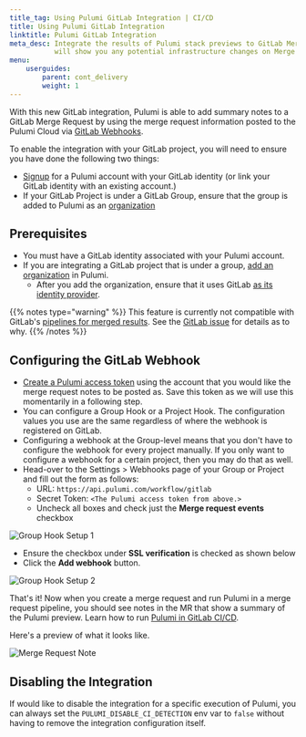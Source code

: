 ```yaml
---
title_tag: Using Pulumi GitLab Integration | CI/CD
title: Using Pulumi GitLab Integration
linktitle: Pulumi GitLab Integration
meta_desc: Integrate the results of Pulumi stack previews to GitLab Merge Requests. It
           will show you any potential infrastructure changes on Merge Requests.
menu:
    userguides:
        parent: cont_delivery
        weight: 1
---
```


With this new GitLab integration, Pulumi is able to add summary notes to a GitLab Merge Request by using the merge request information
posted to the Pulumi Cloud via [GitLab Webhooks](https://docs.gitlab.com/ee/user/project/integrations/webhooks.html#merge-request-events).

To enable the integration with your GitLab project, you will need to ensure you have done the following two things:

* [Signup](https://app.pulumi.com/signup) for a Pulumi account with your GitLab identity (or link your GitLab identity with an existing account.)
* If your GitLab Project is under a GitLab Group, ensure that the group is added to Pulumi as an [organization](https://app.pulumi.com/site/trial)

## Prerequisites

* You must have a GitLab identity associated with your Pulumi account.
* If you are integrating a GitLab project that is under a group, [add an organization](/docs/intro/pulumi-service/organizations#creating-an-organization)
  in Pulumi.
  * After you add the organization, ensure that it uses GitLab [as its identity provider](/docs/intro/pulumi-service/organizations#changing-identity-providers).

{{% notes type="warning" %}}
This feature is currently not compatible with GitLab's [pipelines for merged results](https://docs.gitlab.com/ee/ci/pipelines/pipelines_for_merged_results.html).
See the [GitLab issue](https://gitlab.com/gitlab-org/gitlab/-/issues/350086) for details as to why.
{{% /notes %}}

## Configuring the GitLab Webhook

* [Create a Pulumi access token](/docs/intro/pulumi-service/accounts#access-tokens) using the account that you would like the merge request notes to be posted as. Save this token as we will use this momentarily in a following step.
* You can configure a Group Hook or a Project Hook. The configuration values you use are the same regardless of where the webhook is registered on GitLab.
* Configuring a webhook at the Group-level means that you don't have to configure the webhook for every project manually.
If you only want to configure a webhook for a certain project, then you may do that as well.
* Head-over to the Settings > Webhooks page of your Group or Project and fill out the form as follows:
  * URL: `https://api.pulumi.com/workflow/gitlab`
  * Secret Token: `<The Pulumi access token from above.>`
  * Uncheck all boxes and check just the **Merge request events** checkbox

![Group Hook Setup 1](/images/docs/guides/continuous-delivery/gitlab-app/group_hook_1.png)

* Ensure the checkbox under **SSL verification** is checked as shown below
* Click the **Add webhook** button.

![Group Hook Setup 2](/images/docs/guides/continuous-delivery/gitlab-app/group_hook_2.png)

That's it! Now when you create a merge request and run Pulumi in a merge request pipeline, you should see notes in the MR that show a summary of the Pulumi preview. Learn how to run [Pulumi in GitLab CI/CD](https://www.pulumi.com/docs/guides/continuous-delivery/gitlab-ci/).

Here's a preview of what it looks like.

![Merge Request Note](/images/docs/guides/continuous-delivery/gitlab-app/merge_request_note.png)

## Disabling the Integration

If would like to disable the integration for a specific execution of Pulumi,
you can always set the `PULUMI_DISABLE_CI_DETECTION` env var to `false` without having to remove
the integration configuration itself.
